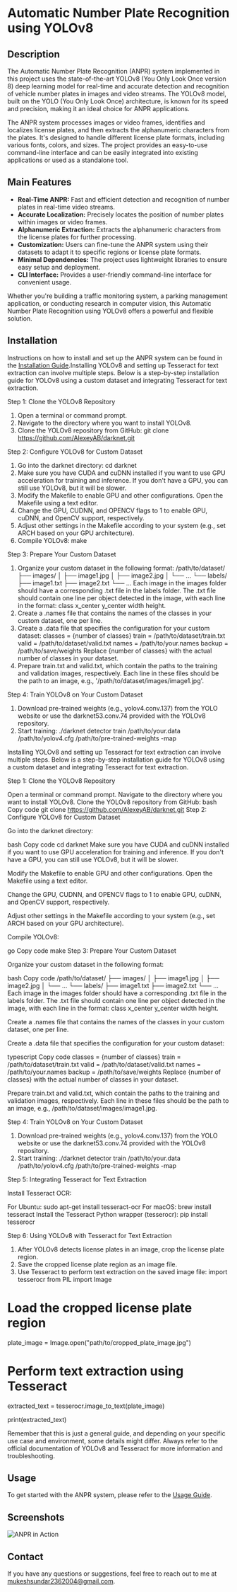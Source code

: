 # Automatic Number Plate Recognition using YOLOv8

## Description

The Automatic Number Plate Recognition (ANPR) system implemented in this project uses the state-of-the-art YOLOv8 (You Only Look Once version 8) deep learning model for real-time and accurate detection and recognition of vehicle number plates in images and video streams. The YOLOv8 model, built on the YOLO (You Only Look Once) architecture, is known for its speed and precision, making it an ideal choice for ANPR applications.

The ANPR system processes images or video frames, identifies and localizes license plates, and then extracts the alphanumeric characters from the plates. It's designed to handle different license plate formats, including various fonts, colors, and sizes. The project provides an easy-to-use command-line interface and can be easily integrated into existing applications or used as a standalone tool.

## Main Features

- **Real-Time ANPR:** Fast and efficient detection and recognition of number plates in real-time video streams.
- **Accurate Localization:** Precisely locates the position of number plates within images or video frames.
- **Alphanumeric Extraction:** Extracts the alphanumeric characters from the license plates for further processing.
- **Customization:** Users can fine-tune the ANPR system using their datasets to adapt it to specific regions or license plate formats.
- **Minimal Dependencies:** The project uses lightweight libraries to ensure easy setup and deployment.
- **CLI Interface:** Provides a user-friendly command-line interface for convenient usage.

Whether you're building a traffic monitoring system, a parking management application, or conducting research in computer vision, this Automatic Number Plate Recognition using YOLOv8 offers a powerful and flexible solution.

## Installation

Instructions on how to install and set up the ANPR system can be found in the [Installation Guide](link/to/installation/guide).Installing YOLOv8 and setting up Tesseract for text extraction can involve multiple steps. Below is a step-by-step installation guide for YOLOv8 using a custom dataset and integrating Tesseract for text extraction.

Step 1: Clone the YOLOv8 Repository

1. Open a terminal or command prompt.
2. Navigate to the directory where you want to install YOLOv8.
3. Clone the YOLOv8 repository from GitHub: git clone https://github.com/AlexeyAB/darknet.git

Step 2: Configure YOLOv8 for Custom Dataset

1. Go into the darknet directory: cd darknet
2. Make sure you have CUDA and cuDNN installed if you want to use GPU acceleration for training and inference. If you don't have a GPU, you can still use YOLOv8, but it will be slower.
3. Modify the Makefile to enable GPU and other configurations. Open the Makefile using a text editor.
4. Change the GPU, CUDNN, and OPENCV flags to 1 to enable GPU, cuDNN, and OpenCV support, respectively.
5. Adjust other settings in the Makefile according to your system (e.g., set ARCH based on your GPU architecture).
6. Compile YOLOv8: make

Step 3: Prepare Your Custom Dataset

1. Organize your custom dataset in the following format:
/path/to/dataset/
├── images/
│   ├── image1.jpg
│   ├── image2.jpg
│   └── ...
└── labels/
    ├── image1.txt
    ├── image2.txt
    └── ...
Each image in the images folder should have a corresponding .txt file in the labels folder. The .txt file should contain one line per object detected in the image, with each line in the format: class x_center y_center width height.
2. Create a .names file that contains the names of the classes in your custom dataset, one per line.
3. Create a .data file that specifies the configuration for your custom dataset:
classes = {number of classes}
train = /path/to/dataset/train.txt
valid = /path/to/dataset/valid.txt
names = /path/to/your.names
backup = /path/to/save/weights
Replace {number of classes} with the actual number of classes in your dataset.
4. Prepare train.txt and valid.txt, which contain the paths to the training and validation images, respectively. Each line in these files should be the path to an image, e.g., '/path/to/dataset/images/image1.jpg'.

Step 4: Train YOLOv8 on Your Custom Dataset

1. Download pre-trained weights (e.g., yolov4.conv.137) from the YOLO website or use the darknet53.conv.74 provided with the YOLOv8 repository.
2. Start training: ./darknet detector train /path/to/your.data /path/to/yolov4.cfg /path/to/pre-trained-weights -map


Installing YOLOv8 and setting up Tesseract for text extraction can involve multiple steps. Below is a step-by-step installation guide for YOLOv8 using a custom dataset and integrating Tesseract for text extraction.

Step 1: Clone the YOLOv8 Repository

Open a terminal or command prompt.
Navigate to the directory where you want to install YOLOv8.
Clone the YOLOv8 repository from GitHub:
bash
Copy code
git clone https://github.com/AlexeyAB/darknet.git
Step 2: Configure YOLOv8 for Custom Dataset

Go into the darknet directory:

bash
Copy code
cd darknet
Make sure you have CUDA and cuDNN installed if you want to use GPU acceleration for training and inference. If you don't have a GPU, you can still use YOLOv8, but it will be slower.

Modify the Makefile to enable GPU and other configurations. Open the Makefile using a text editor.

Change the GPU, CUDNN, and OPENCV flags to 1 to enable GPU, cuDNN, and OpenCV support, respectively.

Adjust other settings in the Makefile according to your system (e.g., set ARCH based on your GPU architecture).

Compile YOLOv8:

go
Copy code
make
Step 3: Prepare Your Custom Dataset

Organize your custom dataset in the following format:

bash
Copy code
/path/to/dataset/
├── images/
│   ├── image1.jpg
│   ├── image2.jpg
│   └── ...
└── labels/
    ├── image1.txt
    ├── image2.txt
    └── ...
Each image in the images folder should have a corresponding .txt file in the labels folder. The .txt file should contain one line per object detected in the image, with each line in the format: class x_center y_center width height.

Create a .names file that contains the names of the classes in your custom dataset, one per line.

Create a .data file that specifies the configuration for your custom dataset:

typescript
Copy code
classes = {number of classes}
train = /path/to/dataset/train.txt
valid = /path/to/dataset/valid.txt
names = /path/to/your.names
backup = /path/to/save/weights
Replace {number of classes} with the actual number of classes in your dataset.

Prepare train.txt and valid.txt, which contain the paths to the training and validation images, respectively. Each line in these files should be the path to an image, e.g., /path/to/dataset/images/image1.jpg.

Step 4: Train YOLOv8 on Your Custom Dataset

1. Download pre-trained weights (e.g., yolov4.conv.137) from the YOLO website or use the darknet53.conv.74 provided with the YOLOv8 repository.
2. Start training: ./darknet detector train /path/to/your.data /path/to/yolov4.cfg /path/to/pre-trained-weights -map

Step 5: Integrating Tesseract for Text Extraction

Install Tesseract OCR:

For Ubuntu: sudo apt-get install tesseract-ocr
For macOS: brew install tesseract
Install the Tesseract Python wrapper (tesserocr): pip install tesserocr

Step 6: Using YOLOv8 with Tesseract for Text Extraction

1. After YOLOv8 detects license plates in an image, crop the license plate region.
2. Save the cropped license plate region as an image file.
3. Use Tesseract to perform text extraction on the saved image file:
import tesserocr
from PIL import Image

# Load the cropped license plate region
plate_image = Image.open("path/to/cropped_plate_image.jpg")

# Perform text extraction using Tesseract
extracted_text = tesserocr.image_to_text(plate_image)

print(extracted_text)

Remember that this is just a general guide, and depending on your specific use case and environment, some details might differ. Always refer to the official documentation of YOLOv8 and Tesseract for more information and troubleshooting.

## Usage

To get started with the ANPR system, please refer to the [Usage Guide](link/to/usage/guide).

## Screenshots

![ANPR in Action](images)

## Contact

If you have any questions or suggestions, feel free to reach out to me at [mukeshsundar2362004@gmail.com](mailto:mukeshsundar2362004@gmail.com).
